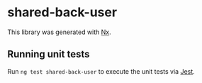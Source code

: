 # shared-back-user

This library was generated with [Nx](https://nx.dev).

## Running unit tests

Run `ng test shared-back-user` to execute the unit tests via [Jest](https://jestjs.io).
